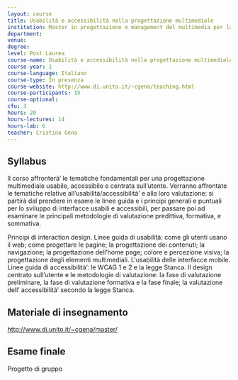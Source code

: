 ```yaml
---
layout: course
title: Usabilità e accessibilità nella progettazione multimediale
institution: Master in progettazione e management del multimedia per la comunicazione, Università di Torino
department: 
venue: 
degree: 
level: Post Laurea
course-name: Usabilità e accessibilità nella progettazione multimediale
course-year: 1
course-language: Italiano
course-type: In presenza
course-website: http://www.di.unito.it/~cgena/teaching.html
course-participants: 15
course-optional: 
cfu: 3
hours: 20
hours-lectures: 14
hours-lab: 6
teacher: Cristina Gena
---
```



## Syllabus 
Il corso affronterà’ le tematiche fondamentali per una progettazione multimediale usabile, accessibile e
centrata sull’utente. Verranno affrontate le tematiche relative all’usabilità/accessibilità’ e alla loro
valutazione: si partirà dal prendere in esame le linee guida e i principi generali e puntuali per lo sviluppo di
interfacce usabili e accessibili, per passare poi ad esaminare le principali metodologie di valutazione
predittiva, formativa, e sommativa.

Principi di interaction design. Linee guida di usabilità: come gli utenti usano il web; come progettare le
pagine; la progettazione dei contenuti; la navigazione; la progettazione dell’home page; colore e percezione
visiva; la progettazione degli elementi multimediali. L'usabilità delle interfacce mobile.
Linee guida di accessibilità’: le WCAG 1 e 2 e la legge Stanca.
Il design centrato sull’utente e le metodologie di valutazione: la fase di valutazione preliminare, la fase di
valutazione formativa e la fase finale; la valutazione dell’ accessibilità’ secondo la legge Stanca. 

## Materiale di insegnamento 
http://www.di.unito.it/~cgena/master/

## Esame finale 
Progetto di gruppo
